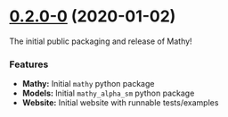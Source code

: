 # [0.2.0-0](https://github.com/justindujardin/mathy/compare/v0.1.0...v0.2.0-0) (2020-01-02)

The initial public packaging and release of Mathy!

### Features

- **Mathy:** Initial `mathy` python package
- **Models:** Initial `mathy_alpha_sm` python package
- **Website:** Initial website with runnable tests/examples
